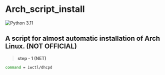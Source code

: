# Arch_script_install
![Python 3.11]([https://img.shields.io/pypi/pyversions/clubhouse?color=blueviolet](https://img.shields.io/pypi/pyversions/python))

## A script for almost automatic installation of Arch Linux. (NOT OFFICIAL)

> **step - 1 (NET)**

```bash
command = iwctl/dhcpd
```
